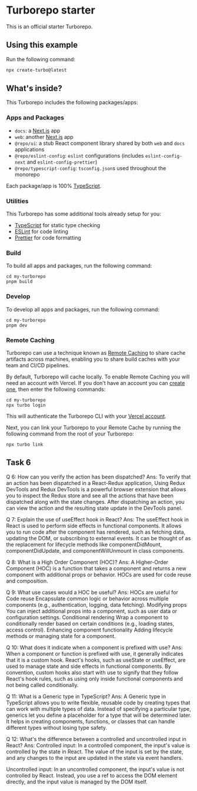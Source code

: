 # Turborepo starter

This is an official starter Turborepo.

## Using this example

Run the following command:

```sh
npx create-turbo@latest
```

## What's inside?

This Turborepo includes the following packages/apps:

### Apps and Packages

- `docs`: a [Next.js](https://nextjs.org/) app
- `web`: another [Next.js](https://nextjs.org/) app
- `@repo/ui`: a stub React component library shared by both `web` and `docs` applications
- `@repo/eslint-config`: `eslint` configurations (includes `eslint-config-next` and `eslint-config-prettier`)
- `@repo/typescript-config`: `tsconfig.json`s used throughout the monorepo

Each package/app is 100% [TypeScript](https://www.typescriptlang.org/).

### Utilities

This Turborepo has some additional tools already setup for you:

- [TypeScript](https://www.typescriptlang.org/) for static type checking
- [ESLint](https://eslint.org/) for code linting
- [Prettier](https://prettier.io) for code formatting

### Build

To build all apps and packages, run the following command:

```
cd my-turborepo
pnpm build
```

### Develop

To develop all apps and packages, run the following command:

```
cd my-turborepo
pnpm dev
```

### Remote Caching

Turborepo can use a technique known as [Remote Caching](https://turbo.build/repo/docs/core-concepts/remote-caching) to share cache artifacts across machines, enabling you to share build caches with your team and CI/CD pipelines.

By default, Turborepo will cache locally. To enable Remote Caching you will need an account with Vercel. If you don't have an account you can [create one](https://vercel.com/signup), then enter the following commands:

```
cd my-turborepo
npx turbo login
```

This will authenticate the Turborepo CLI with your [Vercel account](https://vercel.com/docs/concepts/personal-accounts/overview).

Next, you can link your Turborepo to your Remote Cache by running the following command from the root of your Turborepo:

```
npx turbo link
```

## Task 6

Q 6: How can you verify the action has been dispatched?
Ans: To verify that an action has been dispatched in a React-Redux application,
     Using Redux DevTools and Redux DevTools is a powerful browser extension that allows you to inspect the Redux store and see all the actions that have been dispatched along with the 
    state changes. After dispatching an action, you can view the action and the resulting state update in the DevTools panel.
    
Q 7: Explain the use of useEffect hook in React?
Ans: The useEffect hook in React is used to perform side effects in functional components. It allows you to run code after the component has rendered, such as fetching data, updating the 
     DOM, or subscribing to external events. It can be thought of as the replacement for lifecycle methods like componentDidMount, componentDidUpdate, and componentWillUnmount in class 
     components.

Q 8: What is a High Order Component (HOC)?
Ans:  A Higher-Order Component (HOC) is a function that takes a component and returns a new component with additional props or behavior. HOCs are used for code reuse and composition.

Q 9: What use cases would a HOC be useful?
Ans:  HOCs are useful for Code reuse Encapsulate common logic or behavior across multiple components (e.g., authentication, logging, data fetching).
Modifying props You can inject additional props into a component, such as user data or configuration settings.
Conditional rendering Wrap a component to conditionally render based on certain conditions (e.g., loading states, access control).
Enhancing component functionality Adding lifecycle methods or managing state for a component.

Q 10: What does it indicate when a component is prefixed with use?
Ans: When a component or function is prefixed with use, it generally indicates that it is a custom hook. React's hooks, such as useState or useEffect, are used to manage state and side effects in functional components. By convention, custom hooks also start with use to signify that they follow React's hook rules, such as using only inside functional components and not being called conditionally.

Q 11: What is a Generic type in TypeScript?
Ans: A Generic type in TypeScript allows you to write flexible, reusable code by creating types that can work with multiple types of data. Instead of specifying a particular type, generics let you define a placeholder for a type that will be determined later. It helps in creating components, functions, or classes that can handle different types without losing type safety.

Q 12: What's the difference between a controlled and uncontrolled input in React?
Ans: Controlled input: In a controlled component, the input's value is controlled by the state in React. The value of the input is set by the state, and any changes to the input are updated in the state via event handlers.

Uncontrolled input: In an uncontrolled component, the input's value is not controlled by React. Instead, you use a ref to access the DOM element directly, and the input value is managed by the DOM itself.
